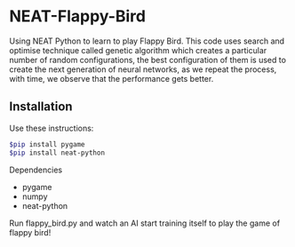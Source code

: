 # NEAT-Flappy-Bird
Using NEAT Python to learn to play Flappy Bird. This code uses search and optimise technique called genetic algorithm which creates a particular number of random configurations, the best configuration of them is used to create the next generation of neural networks, as we repeat the process, with time, we observe that the performance gets better.

## Installation
Use these instructions:
```sh
$pip install pygame
$pip install neat-python
```

Dependencies
- pygame
- numpy
- neat-python

Run flappy_bird.py and watch an AI start training itself to play the game of flappy bird!

